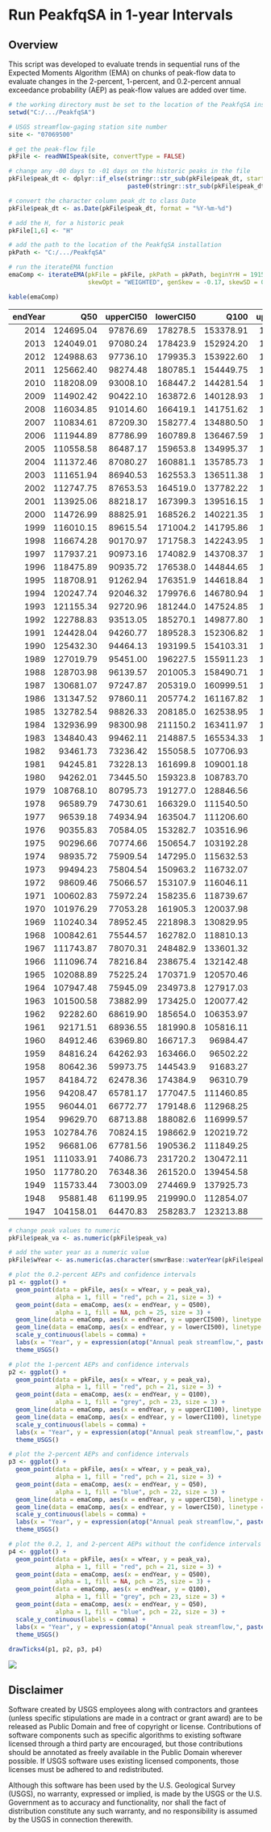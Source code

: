 Run PeakfqSA in 1-year Intervals
================

Overview
--------

This script was developed to evaluate trends in sequential runs of the Expected Moments Algorithm (EMA) on chunks of peak-flow data to evaluate changes in the 2-percent, 1-percent, and 0.2-percent annual exceedance probability (AEP) as peak-flow values are added over time.

``` r
# the working directory must be set to the location of the PeakfqSA installation
setwd("C:/.../PeakfqSA")

# USGS streamflow-gaging station site number
site <- "07069500"

# get the peak-flow file
pkFile <- readNWISpeak(site, convertType = FALSE)

# change any -00 days to -01 days on the historic peaks in the file
pkFile$peak_dt <- dplyr::if_else(stringr::str_sub(pkFile$peak_dt, start = 9, end = 10) == "00", 
                                 paste0(stringr::str_sub(pkFile$peak_dt, 1, 8), "01"), pkFile$peak_dt)

# convert the character column peak_dt to class Date
pkFile$peak_dt <- as.Date(pkFile$peak_dt, format = "%Y-%m-%d")

# add the H, for a historic peak
pkFile[1,6] <- "H"

# add the path to the location of the PeakfqSA installation
pkPath <- "C:/.../PeakfqSA"

# run the iterateEMA function
emaComp <- iterateEMA(pkFile = pkFile, pkPath = pkPath, beginYrH = 1915, beginYr = 1937, endYr = 2014, threshold = 125000, 
                      skewOpt = "WEIGHTED", genSkew = -0.17, skewSD = 0.348)

kable(emaComp)
```

|  endYear|        Q50|  upperCI50|  lowerCI50|       Q100|  upperCI100|  lowerCI100|      Q500|  upperCI500|  lowerCI500|
|--------:|----------:|----------:|----------:|----------:|-----------:|-----------:|---------:|-----------:|-----------:|
|     2014|  124695.04|   97876.69|   178278.5|  153378.91|   116244.16|    234877.9|  233221.5|   161486.61|    422948.6|
|     2013|  124049.01|   97080.24|   178423.9|  152924.20|   115506.74|    235917.9|  233795.6|   161184.11|    428583.2|
|     2012|  124988.63|   97736.10|   179935.3|  153922.60|   116171.89|    237635.0|  234646.0|   161649.17|    430307.0|
|     2011|  125662.40|   98274.48|   180785.1|  154449.75|   116605.79|    238164.6|  234301.3|   161520.46|    428592.6|
|     2010|  118208.09|   93008.10|   168447.2|  144281.54|   109706.56|    219872.0|  215617.5|   150082.64|    387573.5|
|     2009|  114902.42|   90422.10|   163872.6|  140128.93|   106575.87|    213768.2|  209156.6|   145668.15|    376550.7|
|     2008|  116034.85|   91014.60|   166419.1|  141751.62|   107417.34|    217689.8|  212334.4|   147204.41|    385832.8|
|     2007|  110834.61|   87209.30|   158277.4|  134880.50|   102589.59|    206040.5|  200448.7|   139680.17|    361394.6|
|     2006|  111944.89|   87786.99|   160789.8|  136467.59|   103408.81|    209899.3|  203541.5|   141170.61|    370482.5|
|     2005|  110558.58|   86487.17|   159653.8|  134995.37|   102009.63|    209012.7|  202189.8|   139750.90|    371598.0|
|     2004|  111372.46|   87080.27|   160881.1|  135785.73|   102567.75|    210230.5|  202577.1|   139990.13|    371968.0|
|     2003|  111651.94|   86940.53|   162553.3|  136511.38|   102637.48|    213377.6|  204996.7|   140829.48|    381609.8|
|     2002|  112747.75|   87653.53|   164519.0|  137782.22|   103423.10|    215869.2|  206552.9|   141636.62|    385491.7|
|     2001|  113925.06|   88218.17|   167399.3|  139516.15|   104262.81|    220405.1|  210098.3|   143271.52|    396668.5|
|     2000|  114726.99|   88825.91|   168526.2|  140221.35|   104794.63|    221328.0|  210107.1|   143335.25|    395782.7|
|     1999|  116010.15|   89615.54|   171004.2|  141795.86|   105716.61|    224667.7|  212363.5|   144463.99|    401891.6|
|     1998|  116674.28|   90170.97|   171758.3|  142243.95|   106130.49|    224895.4|  211705.0|   144204.22|    398939.2|
|     1997|  117937.21|   90973.16|   174082.9|  143708.37|   107010.86|    227846.1|  213497.5|   145097.48|    403562.8|
|     1996|  118475.89|   90935.72|   176538.0|  144844.65|   107258.08|    232288.0|  216830.6|   146340.36|    416608.6|
|     1995|  118708.91|   91262.94|   176351.9|  144618.84|   107310.67|    230962.2|  214740.3|   145369.07|    409683.0|
|     1994|  120247.74|   92046.32|   179976.6|  146780.94|   108396.87|    236475.5|  218825.4|   147267.75|    422488.6|
|     1993|  121155.34|   92720.96|   181244.0|  147524.85|   108944.03|    237389.1|  218571.6|   147149.41|    420772.0|
|     1992|  122788.83|   93513.05|   185270.1|  149877.80|   110086.97|    243623.8|  223195.8|   149269.39|    435673.0|
|     1991|  124428.04|   94260.77|   189528.3|  152306.82|   111217.85|    250358.6|  228186.4|   151507.72|    452356.7|
|     1990|  125432.30|   94464.13|   193199.5|  154103.31|   111794.03|    256721.8|  232809.2|   153320.70|    470302.0|
|     1989|  127019.79|   95451.00|   196227.5|  155911.23|   112854.71|    260508.4|  234878.3|   154311.79|    475911.1|
|     1988|  128703.98|   96139.57|   201005.3|  158490.71|   113964.54|    268255.5|  240448.0|   156684.47|    495976.4|
|     1987|  130681.07|   97247.87|   205319.0|  160999.51|   115302.44|    274321.2|  244328.4|   158463.04|    508192.9|
|     1986|  131347.52|   97860.11|   205774.2|  161167.82|   115610.76|    273451.8|  242238.0|   157520.03|    500033.2|
|     1985|  132782.54|   98826.33|   208185.0|  162538.95|   116488.87|    275827.9|  242794.5|   157779.69|    500538.8|
|     1984|  132936.99|   98300.98|   211150.2|  163411.97|   116275.49|    281664.2|  246487.0|   158773.56|    519413.9|
|     1983|  134840.43|   99462.11|   214887.5|  165534.33|   117491.45|    286243.5|  248736.9|   159800.43|    525723.2|
|     1982|   93461.73|   73236.42|   155058.5|  107706.93|    81861.75|    199720.1|  142217.4|   100900.62|    334921.0|
|     1981|   94245.81|   73228.13|   161699.8|  109001.18|    82025.26|    212412.6|  145006.1|   101582.21|    374128.0|
|     1980|   94262.01|   73445.50|   159323.8|  108783.70|    82150.86|    206887.9|  144103.5|   101427.36|    354129.6|
|     1979|  108768.10|   80795.73|   191277.0|  128846.56|    92410.14|    250681.6|  179194.1|   118437.41|    430854.6|
|     1978|   96589.79|   74730.61|   166329.0|  111540.50|    83593.53|    217140.7|  147842.8|   103141.13|    376189.4|
|     1977|   96539.18|   74934.94|   163504.7|  111206.60|    83683.05|    210913.9|  146686.6|   102890.90|    355108.5|
|     1976|   90355.83|   70584.05|   153282.7|  103516.96|    78434.40|    198220.7|  135093.8|    95577.66|    337861.5|
|     1975|   90296.66|   70774.66|   150654.7|  103192.28|    78516.22|    192439.8|  134014.1|    95342.79|    318318.5|
|     1974|   98935.72|   75909.54|   147295.0|  115632.53|    85874.64|    183619.1|  156721.5|   106993.21|    291134.3|
|     1973|   99494.23|   75804.54|   150963.2|  116732.07|    86084.86|    189693.2|  159570.2|   108143.67|    306114.3|
|     1972|   98609.46|   75066.57|   153107.9|  116046.11|    85526.64|    193749.7|  159766.0|   108218.39|    317536.4|
|     1971|  100602.83|   75972.24|   158235.6|  118739.67|    86748.25|    201191.7|  164456.0|   110227.03|    333181.9|
|     1970|  101976.29|   77053.28|   161905.3|  120037.98|    87804.00|    205610.6|  165151.8|   110968.02|    339185.5|
|     1969|  110240.34|   78952.45|   221898.3|  130829.95|    90124.48|    304209.7|  182679.5|   115154.67|    581112.5|
|     1968|  100842.61|   75544.57|   162782.0|  118810.13|    86120.65|    207321.6|  163766.0|   108927.24|    344244.3|
|     1967|  111743.87|   78070.31|   248482.9|  133601.32|    89443.18|    359458.5|  189334.3|   115211.74|    788858.3|
|     1966|  111096.74|   78216.84|   238675.4|  132142.48|    89303.77|    336382.8|  185369.5|   114208.66|    690051.1|
|     1965|  102088.89|   75225.24|   170371.9|  120570.46|    85886.69|    218442.9|  166967.7|   108906.89|    368015.5|
|     1964|  107947.48|   75945.09|   234973.8|  127917.03|    86410.10|    332047.9|  178157.4|   109802.01|    689733.2|
|     1963|  101500.58|   73882.99|   173425.0|  120077.42|    84438.05|    223368.8|  166860.8|   107277.93|    380144.3|
|     1962|   92282.60|   68619.90|   185654.0|  106353.97|    76242.03|    262476.6|  140739.5|    93138.26|    508534.5|
|     1961|   92171.51|   68936.55|   181990.8|  105816.11|    76421.74|    250922.5|  138969.5|    92909.52|    478056.2|
|     1960|   84912.46|   63969.80|   166717.3|   96984.47|    70577.33|    234398.4|  126178.5|    85151.13|    436943.2|
|     1959|   84816.24|   64262.93|   163466.0|   96502.22|    70740.10|    223437.5|  124607.4|    84929.59|    409451.1|
|     1958|   80642.36|   59973.75|   144543.9|   91683.27|    65203.76|    186474.2|  118327.6|    76942.17|    328763.5|
|     1957|   84184.72|   62478.36|   174384.9|   96310.79|    68954.09|    257508.1|  125761.0|    83431.77|    481661.0|
|     1956|   94208.47|   65781.17|   177047.5|  111460.85|    75093.15|    230541.2|  154905.8|    95194.65|    402074.9|
|     1955|   96044.01|   66772.77|   179148.6|  112968.25|    75814.99|    231434.6|  154893.7|    94966.49|    396473.9|
|     1954|   99629.70|   68713.88|   188082.6|  116999.57|    77851.56|    242530.4|  159679.9|    96965.62|    413470.1|
|     1953|  102784.76|   70824.15|   198662.9|  120219.72|    79954.10|    255554.5|  162496.2|    98682.74|    432430.9|
|     1952|   96681.06|   67781.56|   190536.2|  111849.25|    75871.45|    243553.9|  148573.3|    92895.60|    405006.9|
|     1951|  111033.91|   74086.73|   231720.2|  130472.11|    83929.21|    302405.3|  177823.4|   104153.45|    527438.5|
|     1950|  117780.20|   76348.36|   261520.0|  139454.58|    86986.14|    346593.2|  192977.5|   109094.56|    624799.1|
|     1949|  115733.44|   73003.09|   274469.9|  137925.73|    83706.88|    370488.1|  193618.4|   106450.90|    695980.8|
|     1948|   95881.48|   61199.95|   219990.0|  112854.07|    69421.60|    291176.3|  154480.3|    86495.54|    524550.4|
|     1947|  104158.01|   64470.83|   258283.7|  123213.88|    73393.20|    347778.6|  170217.8|    92038.70|    647220.1|

``` r
# change peak values to numeric
pkFile$peak_va <- as.numeric(pkFile$peak_va)

# add the water year as a numeric value
pkFile$wYear <- as.numeric(as.character(smwrBase::waterYear(pkFile$peak_dt)))

# plot the 0.2-percent AEPs and confidence intervals
p1 <- ggplot() +
  geom_point(data = pkFile, aes(x = wYear, y = peak_va), 
             alpha = 1, fill = "red", pch = 21, size = 3) +
  geom_point(data = emaComp, aes(x = endYear, y = Q500),
             alpha = 1, fill = NA, pch = 25, size = 3) +
  geom_line(data = emaComp, aes(x = endYear, y = upperCI500), linetype = "dotted") +
  geom_line(data = emaComp, aes(x = endYear, y = lowerCI500), linetype = "dotted") +
  scale_y_continuous(labels = comma) +
  labs(x = "Year", y = expression(atop("Annual peak streamflow,", paste("in ft"^"3","/s")))) +
  theme_USGS()

# plot the 1-percent AEPs and confidence intervals
p2 <- ggplot() +
  geom_point(data = pkFile, aes(x = wYear, y = peak_va), 
             alpha = 1, fill = "red", pch = 21, size = 3) +
  geom_point(data = emaComp, aes(x = endYear, y = Q100),
             alpha = 1, fill = "grey", pch = 23, size = 3) +
  geom_line(data = emaComp, aes(x = endYear, y = upperCI100), linetype = "longdash") +
  geom_line(data = emaComp, aes(x = endYear, y = lowerCI100), linetype = "longdash") +
  scale_y_continuous(labels = comma) +
  labs(x = "Year", y = expression(atop("Annual peak streamflow,", paste("in ft"^"3","/s")))) +
  theme_USGS()

# plot the 2-percent AEPs and confidence intervals
p3 <- ggplot() +
  geom_point(data = pkFile, aes(x = wYear, y = peak_va), 
             alpha = 1, fill = "red", pch = 21, size = 3) +
  geom_point(data = emaComp, aes(x = endYear, y = Q50),
             alpha = 1, fill = "blue", pch = 22, size = 3) +
  geom_line(data = emaComp, aes(x = endYear, y = upperCI50), linetype = "dashed") +
  geom_line(data = emaComp, aes(x = endYear, y = lowerCI50), linetype = "dashed") +
  scale_y_continuous(labels = comma) +
  labs(x = "Year", y = expression(atop("Annual peak streamflow,", paste("in ft"^"3","/s")))) +
  theme_USGS()

# plot the 0.2, 1, and 2-percent AEPs without the confidence intervals
p4 <- ggplot() +
  geom_point(data = pkFile, aes(x = wYear, y = peak_va),
             alpha = 1, fill = "red", pch = 21, size = 3) +
  geom_point(data = emaComp, aes(x = endYear, y = Q500),
             alpha = 1, fill = NA, pch = 25, size = 3) +
  geom_point(data = emaComp, aes(x = endYear, y = Q100),
             alpha = 1, fill = "grey", pch = 23, size = 3) +
  geom_point(data = emaComp, aes(x = endYear, y = Q50),
             alpha = 1, fill = "blue", pch = 22, size = 3) +
  scale_y_continuous(labels = comma) +
  labs(x = "Year", y = expression(atop("Annual peak streamflow,", paste("in ft"^"3","/s")))) +
  theme_USGS()
  
drawTicks4(p1, p2, p3, p4)
```

![](extra/figEMA.png)

Disclaimer
----------

Software created by USGS employees along with contractors and grantees (unless specific stipulations are made in a contract or grant award) are to be released as Public Domain and free of copyright or license. Contributions of software components such as specific algorithms to existing software licensed through a third party are encouraged, but those contributions should be annotated as freely available in the Public Domain wherever possible. If USGS software uses existing licensed components, those licenses must be adhered to and redistributed.

Although this software has been used by the U.S. Geological Survey (USGS), no warranty, expressed or implied, is made by the USGS or the U.S. Government as to accuracy and functionality, nor shall the fact of distribution constitute any such warranty, and no responsibility is assumed by the USGS in connection therewith.
